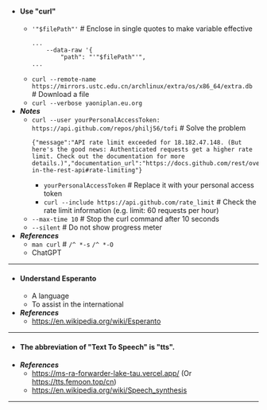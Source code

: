 - #### Use "curl"
    - `'"$filePath"'` # Enclose in single quotes to make variable effective
      ```
      ...
          --data-raw '{
              "path": "'"$filePath"'",
      ...
      ```
    - `curl --remote-name https://mirrors.ustc.edu.cn/archlinux/extra/os/x86_64/extra.db` # Download a file
    - `curl --verbose yaoniplan.eu.org`
- ***Notes***
    - `curl --user yourPersonalAccessToken: https://api.github.com/repos/philj56/tofi` # Solve the problem
      ```
      {"message":"API rate limit exceeded for 18.182.47.148. (But here's the good news: Authenticated requests get a higher rate limit. Check out the documentation for more details.)","documentation_url":"https://docs.github.com/rest/overview/resources-in-the-rest-api#rate-limiting"}
      ```
        - `yourPersonalAccessToken` # Replace it with your personal access token
        - `curl --include https://api.github.com/rate_limit` # Check the rate limit information (e.g. limit: 60 requests per hour)
    - `--max-time 10` # Stop the curl command after 10 seconds
    - `--silent` # Do not show progress meter
- ***References***
    - `man curl` # `/^ *-s` `/^ *-O`
    - ChatGPT
- ---
- #### Understand Esperanto
    - A language
    - To assist in the international
- ***References***
    - https://en.wikipedia.org/wiki/Esperanto
- ---
- #### The abbreviation of "Text To Speech" is "tts".
- ***References***
    - https://ms-ra-forwarder-lake-tau.vercel.app/ (Or https://tts.femoon.top/cn)
    - https://en.wikipedia.org/wiki/Speech_synthesis
- ---
